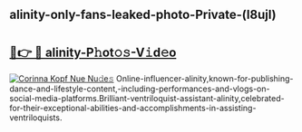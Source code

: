 ## alinity-only-fans​-leaked-photo​-Private-(l8ujl)


# <h2><a href="https://mediaupload.pro?title=alinity&ref=git">🔗👉 🔴 alinity-P𝚑ot𝚘𝚜-V𝚒d𝚎o</a></h2>

[![Corinna Kopf Nue Nu𝚍e𝚜](https://i.imgur.com/0qMVB7G.gif)](https://mediaupload.pro?title=alinity&ref=git)
Online-influencer-alinity,known-for-publishing-dance-and-lifestyle-content,-including-performances-and-vlogs-on-social-media-platforms.Brilliant-ventriloquist-assistant-alinity,celebrated-for-their-exceptional-abilities-and-accomplishments-in-assisting-ventriloquists.  